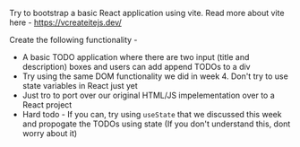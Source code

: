 Try to bootstrap a basic React application using vite.
Read more about vite here - https://vcreateitejs.dev/

Create the following functionality -

- A basic TODO application where there are two input (title and description) boxes and users can add append TODOs to a div
- Try using the same DOM functionality we did in week 4. Don't try to use state variables in React just yet
- Just tro to port over our original HTML/JS impelementation over to a React project
- Hard todo - If you can, try using `useState` that we discussed this week and propogate the TODOs using state (If you don't understand this, dont worry about it)
